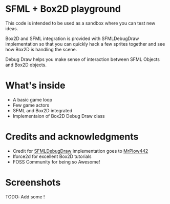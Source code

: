 SFML + Box2D playground
=======================

This code is intended to be used as a sandbox where you can test new ideas.


Box2D and SFML integration is provided with SFMLDebugDraw implementation so that you can 
quickly hack a few sprites together and see how Box2D is handling the scene.

Debug Draw helps you make sense of interaction between SFML Objects and Box2D objects.

What's inside
==============

 - A basic game loop
 - Few game actors
 - SFML and Box2D integrated
 - Implementaion of Box2D Debug Draw class

Credits and acknowledgments
============================

 - Credit for [SFMLDebugDraw](http://www.github.com/MrPlow442/Box2D-SFML2-Debug-Draw) implementation goes to [MrPlow442](http://www.github.com/MrPlow442)
 - Iforce2d for excellent Box2D tutorials
 - FOSS Community for being so Awesome!


Screenshots
===========

TODO: Add some !
